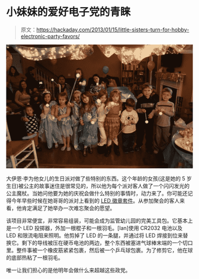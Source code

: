 # 小妹妹的爱好电子党的青睐

> 原文：<https://hackaday.com/2013/01/15/little-sisters-turn-for-hobby-electronic-party-favors/>

![little-sisiters-turn-for-hobby-electronic-party-favors](img/158698424370a6cb6941c6a9a1f105e1.png)

大伊恩·李为他女儿的生日派对做了些特别的东西。这个年龄的女孩(这是她的 5 岁生日)被公主的故事迷住是很常见的，所以他为每个派对客人做了一个闪闪发光的公主魔杖。当她问他要为她的庆祝会做什么特别的事情时，动力来了。你可能还记得今年早些时候在她哥哥的派对上看到的 [LED 徽章套件](http://hackaday.com/2012/11/12/birthday-badges-teach-kids-how-to-solder/)。从参加聚会的客人来看，他肯定满足了她举办一次难忘聚会的愿望。

该项目非常便宜，非常容易组装，可能会成为监管幼儿园的完美工具包。它基本上是一个 LED 投掷器，外加一根棍子和一根羽毛。[Ian]使用 CR2032 电池以及 LED 和限流电阻来照明。他剪掉了 LED 的一条腿，并通过将 LED 焊接到位来替换它。剩下的导线被压在硬币电池的两边，整个东西被塞进气球棒末端的一个切口里。整件事被一个橡皮筋紧紧包裹，然后被一个乒乓球包裹。为了修剪它，他在球的底部热粘了一根羽毛。

唯一让我们担心的是他明年会做什么来超越这些政党。